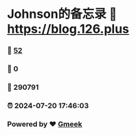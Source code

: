 # Johnson的备忘录 :link: https://blog.126.plus 
### :page_facing_up: [52](https://blog.126.plus/tag.html) 
### :speech_balloon: 0 
### :hibiscus: 290791 
### :alarm_clock: 2024-07-20 17:46:03 
### Powered by :heart: [Gmeek](https://github.com/Meekdai/Gmeek)
